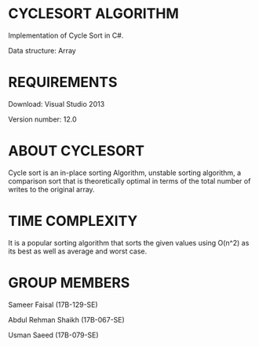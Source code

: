 # CYCLESORT ALGORITHM
Implementation of Cycle Sort in C#.

Data structure: Array

# REQUIREMENTS
Download: Visual Studio 2013

Version number: 12.0

# ABOUT CYCLESORT
Cycle sort is an in-place sorting Algorithm, unstable sorting algorithm, a comparison sort that is theoretically optimal in terms of the total number of writes to the original array.

# TIME COMPLEXITY
It is a popular sorting algorithm that sorts the given values using O(n^2) as its best as well as average and worst case.

# GROUP MEMBERS

Sameer Faisal (17B-129-SE)

Abdul Rehman Shaikh (17B-067-SE)

Usman Saeed (17B-079-SE)
